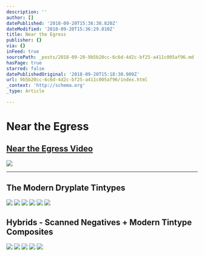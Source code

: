 ```yaml
---
description: ''
author: []
datePublished: '2018-09-20T15:36:30.820Z'
dateModified: '2018-09-20T15:36:29.810Z'
title: Near the Egress
publisher: {}
via: {}
inFeed: true
sourcePath: _posts/2018-09-20-9b5b20cc-6c6d-4d2c-bf25-a411c005af96.md
hasPage: true
starred: false
datePublishedOriginal: '2018-09-20T15:18:30.909Z'
url: 9b5b20cc-6c6d-4d2c-bf25-a411c005af96/index.html
_context: 'http://schema.org'
_type: Article

---
```

# Near the Egress

## [Near the Egress Video][0]
![](https://imgflo.herokuapp.com/graph/2b2431f8e7ba7b0/645d56d92e8624fc654c512256482e5c/croprotate.png?cropheight=537&cropwidth=764&degrees=0&input=https%3A%2F%2Fthe-grid-user-content.s3-us-west-2.amazonaws.com%2F02486cee-b181-43f6-a585-0f9c420f786c.png&x=0&y=1)

---

## The Modern Dryplate Tintypes
![](https://the-grid-user-content.s3-us-west-2.amazonaws.com/00691432-e697-4500-9cce-0e5f5519c709.jpg)
![](https://the-grid-user-content.s3-us-west-2.amazonaws.com/5d15c1e6-166a-42ea-93c6-23b913b2ea83.jpg)
![](https://the-grid-user-content.s3-us-west-2.amazonaws.com/7ba2315f-a406-43d7-877c-c61ce1b5b0c4.jpg)
![](https://the-grid-user-content.s3-us-west-2.amazonaws.com/d87c4b2b-2875-4059-bff3-2e55209a6f4f.jpg)
![](https://the-grid-user-content.s3-us-west-2.amazonaws.com/76088532-b7bd-4ecd-8b7a-bf8a792ef01d.jpg)
![](https://the-grid-user-content.s3-us-west-2.amazonaws.com/6a88942b-634d-40fe-9cc5-8e2bea285003.jpg)

## Hybrids - Scanned Negatives + Modern Tintype Composites
![](https://the-grid-user-content.s3-us-west-2.amazonaws.com/95372be2-4bc7-4443-9d0a-729f5f795467.jpg)
![](https://the-grid-user-content.s3-us-west-2.amazonaws.com/e569f64b-e60c-4f26-88aa-0a3f2e8b7816.jpg)
![](https://the-grid-user-content.s3-us-west-2.amazonaws.com/b9682930-b5d1-457a-9eb0-4b9289395831.jpg)
![](https://the-grid-user-content.s3-us-west-2.amazonaws.com/1d4607f3-45f9-4199-88c7-f94b78407631.jpg)
![](https://the-grid-user-content.s3-us-west-2.amazonaws.com/ec60e1d2-5cf1-451b-807c-931383b2e74b.jpg)

[0]: https://vimeo.com/11809362 "Near the Egress- Vimeo"